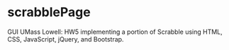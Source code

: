 # scrabblePage
GUI UMass Lowell: HW5 implementing a portion of Scrabble using HTML, CSS, JavaScript, jQuery, and Bootstrap. 
